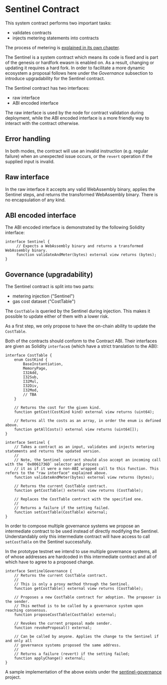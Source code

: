 # Sentinel Contract

This system contract performs two important tasks:
- validates contracts
- injects metering statements into contracts

The process of metering is [explained in its own chapter](./metering.md).

The Sentinel is a system contract which means its code is fixed and is part of the genesis or hardfork ewasm is enabled on.
As a result, changing or updating it requires a hard fork. In order to facilitate a more dynamic ecosystem a proposal follows
here under the *Governance* subsection to introduce upgradability for the Sentinel contract.

The Sentinel contract has two interfaces:
- raw interface
- ABI encoded interface

The raw interface is used by the node for contract validation during deployment, while the ABI encoded interface is a more
friendly way to interact with the contract otherwise.

## Error handling

In both modes, the contract will use an invalid instruction (e.g. regular failure) when an unexpected issue occurs,
or the `revert` operation if the supplied input is invalid.

## Raw interface

In the raw interface it accepts any valid WebAssembly binary, applies the Sentinel steps, and returns the transformed
WebAssembly binary. There is no encapsulation of any kind.

## ABI encoded interface

The ABI encoded interface is demonstrated by the following Solidity interface:
```solidity
interface Sentinel {
     // Expects a WebAssembly binary and returns a transformed WebAssembly binary.
     function validateAndMeter(bytes) external view returns (bytes);
}
```

## Governance (upgradability)

The Sentinel contract is split into two parts:
- metering injection ("Sentinel")
- gas cost dataset ("CostTable")

The `CostTable` is queried by the Sentinel during injection. This makes it possible to update either of them with a lower risk.

As a first step, we only propose to have the on-chain ability to update the `CostTable`.

Both of the contracts should conform to the Contract ABI. Their interfaces are given as Solidity `interface`s (which have a
strict translation to the ABI):

```
interface CostTable {
    enum CostKind {
        BaseInstantiation,
        MemoryPage,
        I32Add,
        I32Sub,
        I32Mul,
        I32Div,
        I32Mod,
        // TBA
    }

    // Returns the cost for the given kind.
    function getCost(CostKind kind) external view returns (uint64);

    // Returns all the costs as an array, in order the enum is defined above.
    function getAllCosts() external view returns (uint64[]);
}

interface Sentinel {
    // Takes a contract as an input, validates and injects metering statements and returns the updated version.
    //
    // Note, the Sentinel contract should also accept an incoming call with the `0x0061736D` selector and process
    // it as if it were a non-ABI wrapped call to this function. This refers to the "raw interface" explained above.
    function validateAndMeter(bytes) external view returns (bytes);

    // Returns the current CostTable contract.
    function getCostTable() external view returns (CostTable);

    // Replaces the CostTable contract with the specified one.
    //
    // Returns a failure if the setting failed.
    function setCostTable(CostTable) external;
}
```

In order to compose multiple governance systems we propose an intermediate contract to be used instead of directly
modifying the Sentinel. Understandably only this intermediate contract will have access to call `setCostTable` on the Sentinel successfully.

In the prototype testnet we intend to use multiple governance systems, all of whose addresses are hardcoded in this
intermediate contract and all of which have to agree to a proposed change.

```
interface SentinelGovernance {
    // Returns the current CostTable contract.
    //
    // This is only a proxy method through the Sentinel.
    function getCostTable() external view returns (CostTable);

    // Proposes a new CostTable contract for adoption. The proposer is the sender.
    // This method is to be called by a governance system upon reaching consensus.
    function proposeCostTable(CostTable) external;

    // Revokes the current proposal made sender.
    function revokeProposal() external;

    // Can be called by anyone. Applies the change to the Sentinel if and only all
    // governance systems proposed the same address.
    //
    // Returns a failure (revert) if the setting failed;
    function applyChange() external;
}
```

A sample implementation of the above exists under the [sentinel-governance](https://github.com/ewasm/sentinel-governance) project.
